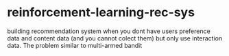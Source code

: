 # reinforcement-learning-rec-sys
building recommendation system when you dont have users preference data and content data (and you cannot colect them) but only use interaction data. The problem similar to multi-armed bandit
